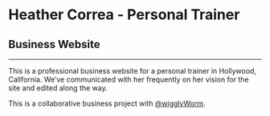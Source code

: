 # Heather Correa - Personal Trainer
## Business Website

---

This is a professional business website for a personal trainer in Hollywood, California.
We’ve communicated with her frequently on her vision for the site and edited along the way.

This is a collaborative business project with [@wigglyWorm](https://github.com/WigglyWorm "Nicola Blackstock's GitHub").